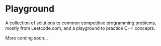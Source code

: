 # Playground
A collection of solutions to common competitive programming problems, mostly from Leetcode.com, 
and a playground to practice C++ concepts.

More coming soon...
